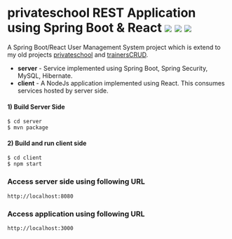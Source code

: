 # privateschool REST Application using Spring Boot & React ![](https://img.shields.io/badge/Framework-Spring-informational?style=flat&logo=spring) ![](https://img.shields.io/badge/Library-React-informational?style=flat&logo=react) ![](https://img.shields.io/badge/Database-MySQL-informational?style=flat&logo=mysql)

A Spring Boot/React User Management System project which is extend to my old projects [privateschool](https://github.com/GeorgeTsianakas/privateschool) and [trainersCRUD](https://github.com/GeorgeTsianakas/trainersCRUD).

- **server** - Service implemented using Spring Boot, Spring Security, MySQL, Hibernate.
- **client** - A NodeJs application implemented using React. This consumes services hosted by server side.
 
#### 1) Build Server Side

```
$ cd server
$ mvn package
```

#### 2) Build and run client side

```
$ cd client
$ npm start
```

### Access server side using following URL

```
http://localhost:8080
```

### Access application using following URL

```
http://localhost:3000

